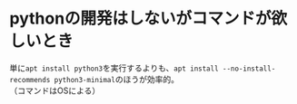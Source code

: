 # pythonの開発はしないがコマンドが欲しいとき

単に`apt install python3`を実行するよりも、`apt install --no-install-recommends python3-minimal`のほうが効率的。  
（コマンドはOSによる）
